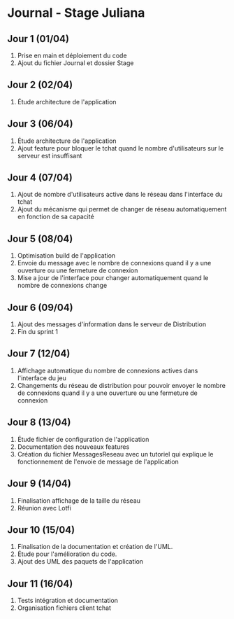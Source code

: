# Journal - Stage Juliana

## Jour 1 (01/04)
1. Prise en main et déploiement du code
2. Ajout du fichier Journal et dossier Stage

## Jour 2 (02/04)
1. Étude architecture de l'application

## Jour 3 (06/04)
1. Étude architecture de l'application
2. Ajout feature pour bloquer le tchat quand le nombre d'utilisateurs sur le serveur est insuffisant

## Jour 4 (07/04)
1. Ajout de nombre d'utilisateurs active dans le réseau dans l'interface du tchat
2. Ajout du mécanisme qui permet de changer de réseau automatiquement en fonction de sa capacité

## Jour 5 (08/04)
1. Optimisation build de l'application
2. Envoie du message avec le nombre de connexions quand il y a une ouverture ou une fermeture de connexion
3. Mise a jour de l'interface pour changer automatiquement quand le nombre de connexions change

## Jour 6 (09/04)
1. Ajout des messages d'information dans le serveur de Distribution
2. Fin du sprint 1

## Jour 7 (12/04)
1. Affichage automatique du nombre de connexions actives dans l'interface du jeu
2. Changements du réseau de distribution pour pouvoir envoyer le nombre de connexions quand il y a une ouverture ou une fermeture de connexion

## Jour 8 (13/04)
1. Étude fichier de configuration de l'application
2. Documentation des nouveaux features
3. Création du fichier MessagesReseau avec un tutoriel qui explique le fonctionnement de l'envoie de message de l'application

## Jour 9 (14/04)
1. Finalisation affichage de la taille du réseau
2. Réunion avec Lotfi

## Jour 10 (15/04)
1. Finalisation de la documentation et création de l'UML.
2. Étude pour l'amélioration du code.
3. Ajout des UML des paquets de l'application

## Jour 11 (16/04)
1. Tests intégration et documentation
2. Organisation fichiers client tchat 

